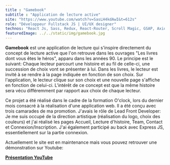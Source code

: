 ```yaml
---
title : "Gamebook"
subtitle : "Application de lecture active"
site: "https://www.youtube.com/watch?v=SasLH4kdAwI&t=612s"
role: "Développeur Fullstack JS | UI/UX designer"
technos: "React Js, Sass, Redux, React-Router, Scroll Magic, GSAP, Axios, Express JS, phpMyAdmin"
featuredImage: ../../static/img/gamebook.jpg
---
```




**Gamebook** est une application de lecture qui s'inspire directement du concept de lecture active que l'on retrouve
dans les ouvrages "Les livres dont vous êtes le héros", apparu dans les années 90. Le principe est le suivant: Chaque lecteur
parcourt une histoire et au fil de celle-ci, une succession de choix vont se présenter à lui. Dans les livres, le lecteur est invité à se rendre à la page indiquée en fonction de son choix. Sur  l'application, le lecteur clique sur son choix et une nouvelle page s'affiche en fonction de celui-ci. L'intérêt de ce concept est que la même histoire sera vécu différemment par rapport aux choix de chaque lecteur.

Ce projet a été réalisé dans le cadre de la formation O'clock, lors du dernier mois consacré à la réalisation d'une application web. Il a été conçu avec trois camarades de ma promotion. J'avais le rôle 
de Lead Front Developer: Je me suis occupé de la direction artistique (réalisation du logo, choix des couleurs) et j'ai réalisé les pages Accueil, Lecture d'histoire, Team, Contact et Connexion/Inscription. 
J'ai également participé au back avec Express JS, essentiellement sur la partie connexion.

Actuellement le site est en maintenance mais vous pouvez retrouver une démonstration sur Youtube:

<a href="https://www.youtube.com/watch?v=SasLH4kdAwI&t=612s" target="_blank" class="project-youtube"><strong>Présentation YouTube</strong><a>




